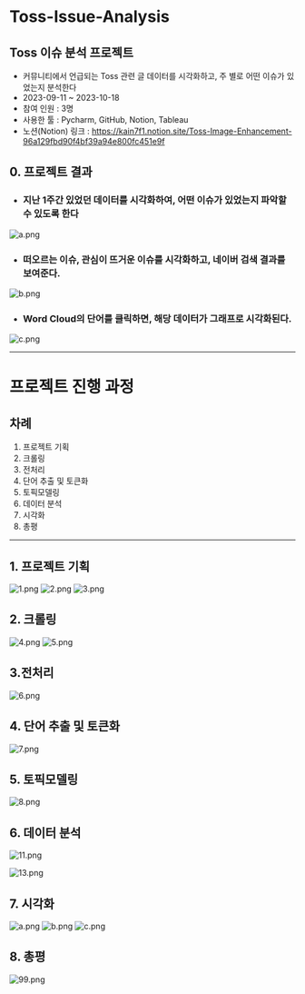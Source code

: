 # Toss-Issue-Analysis

## Toss 이슈 분석 프로젝트
* 커뮤니티에서 언급되는 Toss 관련 글 데이터를 시각화하고, 주 별로 어떤 이슈가 있었는지 분석한다
* 2023-09-11 ~ 2023-10-18
* 참여 인원 : 3명
* 사용한 툴 : Pycharm, GitHub, Notion, Tableau 
* 노션(Notion) 링크 : https://kain7f1.notion.site/Toss-Image-Enhancement-96a129fbd90f4bf39a94e800fc451e9f



## 0. 프로젝트 결과

* ### 지난 1주간 있었던 데이터를 시각화하여, 어떤 이슈가 있었는지 파악할 수 있도록 한다

![a.png](image_files%2Fa.png)

* ### 떠오르는 이슈, 관심이 뜨거운 이슈를 시각화하고, 네이버 검색 결과를 보여준다.
![b.png](image_files%2Fb.png)

* ### Word Cloud의 단어를 클릭하면, 해당 데이터가 그래프로 시각화된다.  
![c.png](image_files%2Fc.png)

---

# 프로젝트 진행 과정

## 차례
1. 프로젝트 기획
2. 크롤링
3. 전처리
4. 단어 추출 및 토큰화
5. 토픽모델링
6. 데이터 분석
7. 시각화
8. 총평

---

## 1. 프로젝트 기획
![1.png](image_files%2F1.png)
![2.png](image_files%2F2.png)
![3.png](image_files%2F3.png)

## 2. 크롤링

![4.png](image_files%2F4.png)
![5.png](image_files%2F5.png)

## 3.전처리

![6.png](image_files%2F6.png) 

## 4. 단어 추출 및 토큰화

![7.png](image_files%2F7.png)

## 5. 토픽모델링

![8.png](image_files%2F8.png)

## 6. 데이터 분석

![11.png](image_files%2F11.png)

![13.png](image_files%2F13.png)

## 7. 시각화

![a.png](image_files%2Fa.png)
![b.png](image_files%2Fb.png)
![c.png](image_files%2Fc.png)

## 8. 총평
![99.png](image_files%2F99.png)
